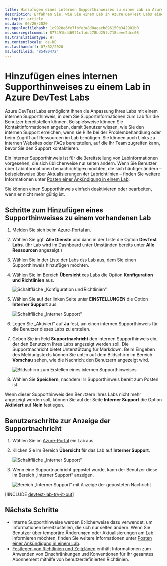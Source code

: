 ```yaml
---
title: Hinzufügen eines internen Supporthinweises zu einem Lab in Azure DevTest Labs
description: Erfahren Sie, wie Sie einem Lab in Azure DevTest Labs einen internen Supporthinweis hinzufügen.
ms.topic: article
ms.date: 06/26/2020
ms.openlocfilehash: 1c9920e6fe7fbfe2a8d0aeacb896150b342981b0
ms.sourcegitcommit: 877491bd46921c11dd478bd25fc718ceee2dcc08
ms.translationtype: HT
ms.contentlocale: de-DE
ms.lasthandoff: 07/02/2020
ms.locfileid: "85480472"
---
```

# <a name="add-an-internal-support-statement-to-a-lab-in-azure-devtest-labs"></a>Hinzufügen eines internen Supporthinweises zu einem Lab in Azure DevTest Labs

Azure DevTest Labs ermöglicht Ihnen die Anpassung Ihres Labs mit einem internen Supporthinweis, in dem Sie Supportinformationen zum Lab für die Benutzer bereitstellen können. Beispielsweise können Sie Kontaktinformationen angeben, damit Benutzer wissen, wie Sie den internen Support erreichen, wenn sie Hilfe bei der Problembehandlung oder beim Zugriff auf Ressourcen im Lab benötigen. Sie können auch Links zu internen Websites oder FAQs bereitstellen, auf die Ihr Team zugreifen kann, bevor Sie den Support kontaktieren.

Ein interner Supporthinweis ist für die Bereitstellung von Labinformationen vorgesehen, die sich üblicherweise nur selten ändern. Wenn Sie Benutzer über Labinformationen benachrichtigen möchten, die sich häufiger ändern – beispielsweise über Aktualisierungen der Labrichtlinien – finden Sie weitere Informationen unter [Posten einer Ankündigung in einem Lab](devtest-lab-announcements.md).

Sie können einen Supporthinweis einfach deaktivieren oder bearbeiten, wenn er nicht mehr gültig ist.

## <a name="steps-to-add-a-support-statement-to-an-existing-lab"></a>Schritte zum Hinzufügen eines Supporthinweises zu einem vorhandenen Lab

1. Melden Sie sich beim [Azure-Portal](https://go.microsoft.com/fwlink/p/?LinkID=525040) an.
1. Wählen Sie ggf. **Alle Dienste** und dann in der Liste die Option **DevTest Labs**. (Ihr Lab wird im Dashboard unter Umständen bereits unter **Alle Ressourcen** angezeigt.)
1. Wählen Sie in der Liste der Labs das Lab aus, dem Sie einen Supporthinweis hinzufügen möchten.  
1. Wählen Sie im Bereich **Übersicht** des Labs die Option **Konfiguration und Richtlinien** aus.  

    ![Schaltfläche „Konfiguration und Richtlinien“](./media/devtest-lab-internal-support-message/devtestlab-config-and-policies.png)

1. Wählen Sie auf der linken Seite unter **EINSTELLUNGEN** die Option **Interner Support** aus.

    ![Schaltfläche „Interner Support“](./media/devtest-lab-internal-support-message/devtestlab-internal-support.png)

1. Legen Sie „Aktiviert“ auf **Ja** fest, um einen internen Supporthinweis für die Benutzer dieses Labs zu erstellen.

1. Geben Sie im Feld **Supportnachricht** den internen Supporthinweis ein, der den Benutzern Ihres Labs angezeigt werden soll. Die Supportnachricht bietet Unterstützung für Markdown. Beim Eingeben des Meldungstexts können Sie unten auf dem Bildschirm im Bereich **Vorschau** sehen, wie die Nachricht den Benutzern angezeigt wird.

    ![Bildschirm zum Erstellen eines internen Supporthinweises](./media/devtest-lab-internal-support-message/devtestlab-add-support-statement.png)


1. Wählen Sie **Speichern**, nachdem Ihr Supporthinweis bereit zum Posten ist.

Wenn dieser Supporthinweis den Benutzern Ihres Labs nicht mehr angezeigt werden soll, können Sie auf der Seite **Interner Support** die Option **Aktiviert** auf **Nein** festlegen.

## <a name="steps-for-users-to-view-the-support-message"></a>Benutzerschritte zur Anzeige der Supportnachricht

1. Wählen Sie im [Azure-Portal](https://go.microsoft.com/fwlink/p/?LinkID=525040) ein Lab aus.

1. Klicken Sie im Bereich **Übersicht** für das Lab auf **Interner Support**.  

    ![Schaltfläche „Interner Support“](./media/devtest-lab-internal-support-message/devtestlab-internal-support.png)


1. Wenn eine Supportnachricht gepostet wurde, kann der Benutzer diese im Bereich „Interner Support“ anzeigen.

    ![Bereich „Interner Support“ mit Anzeige der geposteten Nachricht](./media/devtest-lab-internal-support-message/devtestlab-view-suport-statement.png)

[!INCLUDE [devtest-lab-try-it-out](../../includes/devtest-lab-try-it-out.md)]

## <a name="next-steps"></a>Nächste Schritte
* Interne Supporthinweise werden üblicherweise dazu verwendet, um Informationen bereitzustellen, die sich nur selten ändern. Wenn Sie Benutzer über temporäre Änderungen oder Aktualisierungen am Lab informieren möchten, finden Sie weitere Informationen unter [Posten einer Ankündigung in einem Lab](devtest-lab-announcements.md).
* [Festlegen von Richtlinien und Zeitplänen](devtest-lab-set-lab-policy.md) enthält Informationen zum Anwenden von Einschränkungen und Konventionen für Ihr gesamtes Abonnement mithilfe von benutzerdefinierten Richtlinien.